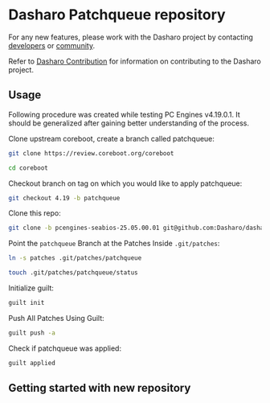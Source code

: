 # Dasharo Patchqueue repository

For any new features, please work with the Dasharo project by contacting
[developers](https://docs.dasharo.com/#commercial-inquiries) or
[community](https://docs.dasharo.com/#community).

Refer to [Dasharo
Contribution](https://docs.dasharo.com/newcomers/#dasharo-contribution) for
information on contributing to the Dasharo project.

## Usage

Following procedure was created while testing PC Engines v4.19.0.1. It should
be generalized after gaining better understanding of the process.

Clone upstream coreboot, create a branch called patchqueue:

```bash
git clone https://review.coreboot.org/coreboot
```

```bash
cd coreboot
```

Checkout branch on tag on which you would like to apply patchqueue:

```bash
git checkout 4.19 -b patchqueue
```

Clone this repo:

```bash
git clone -b pcengines-seabios-25.05.00.01 git@github.com:Dasharo/dasharo-pq.git .git/patches
```

Point the `patchqueue` Branch at the Patches Inside `.git/patches`:

```bash
ln -s patches .git/patches/patchqueue
```

```bash
touch .git/patches/patchqueue/status
```

Initialize guilt:

```bash
guilt init
```

Push All Patches Using Guilt:

```bash
guilt push -a
```

Check if patchqueue was applied:

```bash
guilt applied
```

## Getting started with new repository
